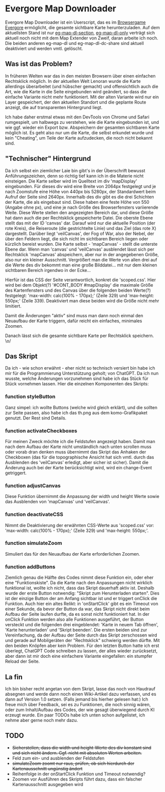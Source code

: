 # Evergore Map Downloader

Evergore Map Downloader ist ein Userscript, das es im [Browsergame Evergore](https://evergore.de/) ermöglicht, die gesamte sichtbare Karte herunterzuladen. Auf dem aktuellsten Stand ist nur [eg-map-dl-section](https://github.com/Mofte/evergore-userscripts/blob/main/eg-map-downloader/eg-map-dl-section), [eg-map-dl-only](https://github.com/Mofte/evergore-userscripts/blob/main/eg-map-downloader/eg-map-dl-only) verträgt sich aktuell noch nicht mit dem Map Extender von Zweif, daran arbeite ich noch. Die beiden anderen eg-map-dl und eg-map-dl-dc-share sind aktuell deaktiviert und werden vmtl. gelöscht.

## Was ist das Problem?
In früheren Welten war das in den meisten Browsern über einen einfachen Rechtsklick möglich. In der aktuellen Welt Lenoran wurde die Karte allerdings überarbeitet (und hübscher gemacht) und offensichtlich auch die Art, wie die Karte in die Seite eingebunden wird geändert, so dass die einfache Variante nicht mehr funktioniert. Mit der alten Variante wird nur ein Layer gespeichert, der den aktuellen Standort und die geplante Route anzeigt, die auf transparenten Hintergrund liegt.

Ich habe daher erstmal etwas mit den DevTools von Chrome und Safari rumgespielt, um halbwegs zu verstehen, wie die Karte eingebunden ist, und wie ggf. wieder ein Export bzw. Abspeichern der gesamten sichtbaren Karte möglich ist. Es geht also nur um die Karte, die selbst erkundet wurde und kein "Cheating", um Teile der Karte aufzudecken, die noch nicht bekannt sind.

## "Technischer" Hintergrund
Da ich selbst ein ziemlicher Laie bin gibt's in der Überschrift bewusst Anführungszeichen, denn so richtig tief kann ich in die Materie nicht einsteigen. 
Die Karte selber wird im Quelltext im div 'mapDisplay' eingebunden. Für dieses div wird eine Breite von 2064px festgelegt und je nach Zoomstufe eine Höhe von 440px bis 5280px, der Standardwert beim Aufruf der Seite sind 2640px. 
Innerhalb des div gibt es die drei Schichten der Karte, die als <canvas> eingebaut sind. Diese haben eine feste Höhe von 550 (Angabe ohne px), und eine je nach Größe des Browserfensters variierende Weite. Diese Werte stellen den angezeigten Bereich dar, und diese Größe hat dann auch die per Rechtsklick gespeicherte Datei. Die oberste Ebene stellt das <canvas> mit der ID 'canvas' dar. Darauf wird nur die aktuelle Position (der rote Kreis), die Reiseroute (die gestrichtelte Linie) und das Ziel (das rote X) dargestellt. Darüber liegt 'veilCanvas', der Fog of War, also der Nebel, der über den Feldern liegt, die sich nicht im sichtbaren Bereich liegen oder kürzlich bereist wurden. Die Karte selbst - 'mapCanvas' - stellt die unterste Ebene dar. 
Wenn man 'canvas' und 'veilCanvas' ausblendet lässt sich per Rechtsklick 'mapCanvas' abspeichern, aber nur in der angegebenen Größe, also nur ein kleiner Ausschnitt. Vergrößert man die Werte von allen drei <canvas> auf die Werte des div bekommt man eine große Bilddatei... mit nur dem kleinen sichtbaren Bereich irgendwo in der Ecke...

Hierfür ist das CSS der Seite verantwortlich, konkret die 'scoped.css'. Hier wird bei dem Objekt(?) '#CONT_BODY #mapDisplay' die maximale Größe des Kartenfensters und des Canvas über die folgenden beiden Werte(?) festgelegt: 'max-width: calc(100% - 170px);' (Zeile 329) und 'max-height: 550px;' (Zeile 339). Deaktiviert man diese beiden wird die Größe nicht mehr limitiert. 

Damit die Änderungen "aktiv" sind muss man dann noch einmal den Neuaufbau der Karte triggern, dafür reicht ein einfaches, minimales Zoomen. 

Danach lässt sich die gesamte sichtbare Karte per Rechtsklick speichern. \o/

## Das Skript
Da ich - wie schon erwähnt - eher nicht so technisch versiert bin habe ich mir für die Programmierung Unterstützung geholt; von ChatGPT. Da ich nun wusste, welche Änderungen vorzunehmen sind habe ich das Stück für Stück vornehmen lassen. Hier die einzelnen Komponenten des Skripts:

### function styleButton
Ganz simpel: ich wollte Buttons (welche wird gleich erklärt), und die sollten zur Seite passen, also habe ich das th.png aus dem komo-Grafikpaket genutzt. Der Rest sind Details.

### function activateCheckboxes
Für meinen Zweck möchte ich die Feldstufen angezeigt haben. Damit man nach dem Aufbau der Karte nicht umständlich nach unten scrollen muss oder vorab dran denken muss übernimmt das Skript das Anhaken der Checkboxen (das für die topographische Ansicht hat sich vmtl. durch das Ausblenden des 'veilCanvas' erledigt, aber sicher ist sicher). Damit die Änderung auch bei der Karte berücksichtigt wird, wird ein change-Event getriggert.

### function adjustCanvas
Diese Funktion übernimmt die Anpassung der width und height Werte sowie das Ausblenden von 'mapCanvas' und 'veilCanvas'. 

### function deactivateCSS
Nimmt die Deaktivierung der erwähnten CSS-Werte aus 'scoped.css' vor: 'max-width: calc(100% - 170px);' (Zeile 329) und 'max-height: 550px;'.

### function simulateZoom
Simuliert das für den Neuaufbau der Karte erforderlichen Zoomen.

### function addButtons
Ziemlich genau die Hälfte des Codes nimmt diese Funktion ein, oder eher eine "Funktionskiste". 
Da die Karte nach den Anpassungen nicht wirklich funktional ist, wollte ich nicht, dass das Skript dauerhaft aktiv ist. Deshalb wurde der erste Button notwendig: "Skript zum Herunterladen starten". Dies ist der einzige Button der am Anfang sichtbar ist und er triggert onClick die Funktion. Auch hier ein altes Relikt: in 'onStartClick' gibt es ein Timeout von einer Sekunde, da bevor der Button da war, das Skript nicht direkt beim Aufbau der Seite laufen durfte, da es sonst nicht funktioniert hat. In der onClick Funktion werden also alle Funktionen ausgeführt, der Button versteckt und die folgenden drei eingeblendet: 'Karte in neuem Tab öffnen', 'Karte herunterladen' und 'Skript beenden'.
Die ersten beiden sind zur Vereinfachung, da der Aufbau der Seite durch das Skript zerschossen wird und gerade auf Mobilgeräten der "Rechtsklick" schwierig werden dürfte. Mit den beiden Knöpfen aber kein Problem. Für den letzten Button hatte ich erst überlegt, ChatGPT Code schreiben zu lassen, der alles wieder zurücksetzt, aber dann ist mir doch eine einfachere Variante eingefallen: ein stumpfer Reload der Seite.

## La fin
Ich bin bisher recht angetan von dem Skript, lasse das noch von Haudrauf absegnen und werde dann noch einen Wiki-Artikel dazu verfassen, und es dann auf Version 1.0 setzen. (Falls jemand bis hierher gelesen hat:) Ich freue mich über Feedback, sei es zu Funktionen, die noch sinnig wären, oder zum Inhalt/Aufbau des Codes, der wie gesagt überwiegend durch KI erzeugt wurde. Ein paar TODOs habe ich unten schon aufgelistet, ich nehme aber gerne noch mehr dazu.

## TODO
- ~~Sicherstellen, dass die width und height-Werte des div konstant sind und sich nicht ändern. Ggf. nicht mit absoluten Werten arbeiten.~~
- Feld zum ein- und ausblenden der Feldstufen
- ~~simulateZoom zoomt nur raus, prüfen, ob sich hierdurch der Kartenausschnitt ungünstig ändert~~
- Reihenfolge in der onStartClick Funktion und Timeout notwendig?
- Zoomen vor Ausführen des Skripts führt dazu, dass ein falscher Kartenausschnitt ausgegeben wird
